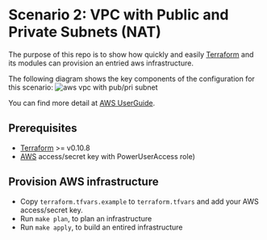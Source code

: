 # Scenario 2: VPC with Public and Private Subnets (NAT)
The purpose of this repo is to show how quickly and easily [Terraform](http://terraform.io) and its modules can provision an entried aws
infrastructure.

The following diagram shows the key components of the configuration for
this scenario:
![aws vpc with pub/pri
subnet](http://docs.aws.amazon.com/AmazonVPC/latest/UserGuide/images/nat-gateway-diagram.png, "aws vpc with public/private subnets arc")


You can find more detail at [AWS
UserGuide](http://docs.aws.amazon.com/AmazonVPC/latest/UserGuide/VPC_Scenario2.html).

## Prerequisites

- [Terraform](https://www.terraform.io/downloads.html) >= v0.10.8
- [AWS](http://docs.aws.amazon.com/IAM/latest/UserGuide/id_credentials_access-keys.html) access/secret key with PowerUserAccess role)

## Provision AWS infrastructure
- Copy `terraform.tfvars.example` to `terraform.tfvars` and add your AWS access/secret key.
- Run `make plan`, to plan an infrastructure
- Run `make apply`, to build an entired infrastructure

